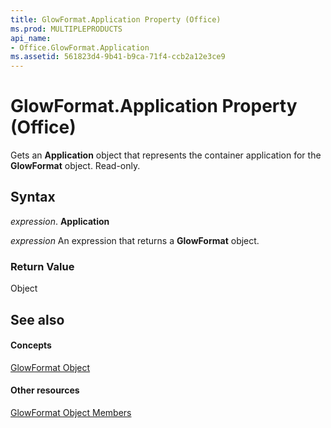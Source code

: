 ```yaml
---
title: GlowFormat.Application Property (Office)
ms.prod: MULTIPLEPRODUCTS
api_name:
- Office.GlowFormat.Application
ms.assetid: 561823d4-9b41-b9ca-71f4-ccb2a12e3ce9
---
```



# GlowFormat.Application Property (Office)

Gets an  **Application** object that represents the container application for the **GlowFormat** object. Read-only.


## Syntax

 _expression_. **Application**

 _expression_ An expression that returns a **GlowFormat** object.


### Return Value

Object


## See also


#### Concepts


[GlowFormat Object](glowformat-object-office.md)
#### Other resources


[GlowFormat Object Members](glowformat-members-office.md)

